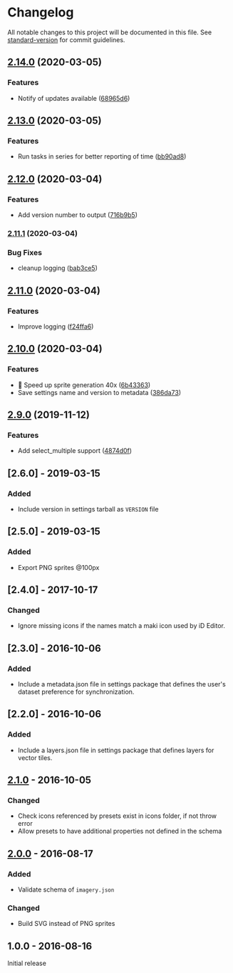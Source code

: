 # Changelog

All notable changes to this project will be documented in this file. See [standard-version](https://github.com/conventional-changelog/standard-version) for commit guidelines.

## [2.14.0](https://github.com/digidem/mapeo-settings-builder/compare/v2.13.0...v2.14.0) (2020-03-05)


### Features

* Notify of updates available ([68965d6](https://github.com/digidem/mapeo-settings-builder/commit/68965d607197abafffd741311233f1b56ceb0caa))

## [2.13.0](https://github.com/digidem/mapeo-settings-builder/compare/v2.12.0...v2.13.0) (2020-03-05)


### Features

* Run tasks in series for better reporting of time ([bb90ad8](https://github.com/digidem/mapeo-settings-builder/commit/bb90ad84be7fc3e2e1b43f14beaf1bdedbb4021c))

## [2.12.0](https://github.com/digidem/mapeo-settings-builder/compare/v2.11.1...v2.12.0) (2020-03-04)


### Features

* Add version number to output ([716b9b5](https://github.com/digidem/mapeo-settings-builder/commit/716b9b5ad67f21bfe4606b4f9e4c3cd23acf950e))

### [2.11.1](https://github.com/digidem/mapeo-settings-builder/compare/v2.11.0...v2.11.1) (2020-03-04)


### Bug Fixes

* cleanup logging ([bab3ce5](https://github.com/digidem/mapeo-settings-builder/commit/bab3ce5a28d6f92bb332eea64a5ea697191d4d6a))

## [2.11.0](https://github.com/digidem/mapeo-settings-builder/compare/v2.10.0...v2.11.0) (2020-03-04)


### Features

* Improve logging ([f24ffa6](https://github.com/digidem/mapeo-settings-builder/commit/f24ffa6d18130f55d928beb1597bd838abecff4a))

## [2.10.0](https://github.com/digidem/mapeo-settings-builder/compare/v2.9.0...v2.10.0) (2020-03-04)


### Features

* 🚀 Speed up sprite generation 40x ([6b43363](https://github.com/digidem/mapeo-settings-builder/commit/6b433637440cf78daa6b8d442c9fde0d3a7850ef))
* Save settings name and version to metadata ([386da73](https://github.com/digidem/mapeo-settings-builder/commit/386da73af447d58c1c403af38bce3c8a5260e440))

## [2.9.0](https://github.com/digidem/mapeo-settings-builder/compare/v2.8.0...v2.9.0) (2019-11-12)


### Features

* Add select_multiple support ([4874d0f](https://github.com/digidem/mapeo-settings-builder/commit/4874d0f13297f849fb3ae53c2453ae439efa34c4))

## [2.6.0] - 2019-03-15
### Added
- Include version in settings tarball as `VERSION` file

## [2.5.0] - 2019-03-15
### Added
- Export PNG sprites @100px

## [2.4.0] - 2017-10-17
### Changed
- Ignore missing icons if the names match a maki icon used by iD Editor.

## [2.3.0] - 2016-10-06
### Added
- Include a metadata.json file in settings package that defines the user's
  dataset preference for synchronization.

## [2.2.0] - 2016-10-06
### Added
- Include a layers.json file in settings package that defines layers for vector tiles.

## [2.1.0] - 2016-10-05
### Changed
- Check icons referenced by presets exist in icons folder, if not throw error
- Allow presets to have additional properties not defined in the schema

## [2.0.0] - 2016-08-17
### Added
- Validate schema of `imagery.json`

### Changed
- Build SVG instead of PNG sprites

## 1.0.0 - 2016-08-16

Initial release

[2.1.0]: https://github.com/digidem/mapeo-settings-builder/compare/v2.0.0...v2.1.0
[2.0.0]: https://github.com/digidem/mapeo-settings-builder/compare/v1.0.0...v2.0.0
